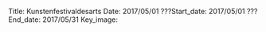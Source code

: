 Title: Kunstenfestivaldesarts
Date: 2017/05/01
???Start_date: 2017/05/01
???End_date: 2017/05/31
Key_image:
